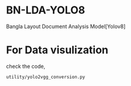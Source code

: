 # BN-LDA-YOLO8
Bangla Layout Document Analysis Model[Yolov8]


# For Data visulization 

check the code,

```
utility/yolo2vgg_conversion.py

```